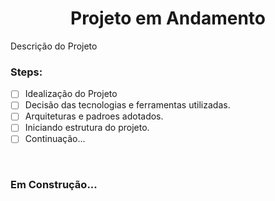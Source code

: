 <h1 align="center"> Projeto em Andamento </h1>

<p align="justify"> Descrição do Projeto </p>

### Steps:
 - [ ] Idealização do Projeto
 - [ ] Decisão das tecnologias e ferramentas utilizadas.
 - [ ] Arquiteturas e padroes adotados.
 - [ ] Iniciando estrutura do projeto.
 - [ ] Continuação...

<br>

### Em Construção...
